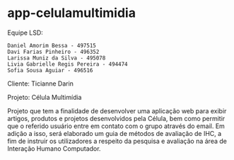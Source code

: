 # app-celulamultimidia

Equipe LSD:

	Daniel Amorim Bessa - 497515
	Davi Farias Pinheiro - 496352
	Larissa Muniz da Silva - 495078
	Livia Gabrielle Regis Pereira - 494474
	Sofia Sousa Aguiar - 496516
	
Cliente: Ticianne Darin

Projeto: Célula Multimídia

Projeto que tem a finalidade de desenvolver uma aplicação web para exibir artigos, produtos e projetos desenvolvidos pela Célula, bem como permitir que o referido usuário entre em contato com o grupo através do email. Em adição a isso, será elaborado um guia de métodos de avaliação de IHC, a fim de instruir os utilizadores a respeito da pesquisa e avaliação na área de Interação Humano Computador.


